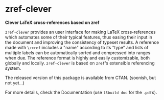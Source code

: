 # zref-clever

**Clever LaTeX cross-references based on zref**

`zref-clever` provides an user interface for making LaTeX cross-references
which automates some of their typical features, thus easing their input in the
document and improving the consistency of typeset results.  A reference made
with `\zcref` includes a "name" according to its "type" and lists of multiple
labels can be automatically sorted and compressed into ranges when due.  The
reference format is highly and easily customizable, both globally and locally.
`zref-clever` is based on `zref`'s extensible referencing system.

The released version of this package is available from CTAN. (soonish, but not
yet...)

For more details, check the Documentation (use `l3build doc` for the `.pdf`s).
